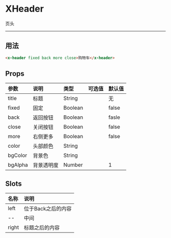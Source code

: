 # XHeader

页头

----

## 用法

```html
<x-header fixed back more close>购物车</x-header>
```

## Props
| 参数 | 说明 |	类型 | 可选值 | 默认值 |
| :---- | :---- | :---- | :---- | :---- |
| title | 标题 | String |  | 无 |
| fixed | 固定 | Boolean |  | false |
| back | 返回按钮 | Boolean |  | fasle |
| close | 关闭按钮 | Boolean |  | false |
| more | 右侧更多 | Boolean |  | false |
| color | 头部颜色 | String |  |  |
| bgColor | 背景色 | String |  |  |
| bgAlpha | 背景透明度 | Number |  | 1 |

## Slots

| 名称 | 说明 |
| :---- | :---- |
| left | 位于Back之后的内容 |
| -- | 中间 |
| right | 标题之后的内容 |
